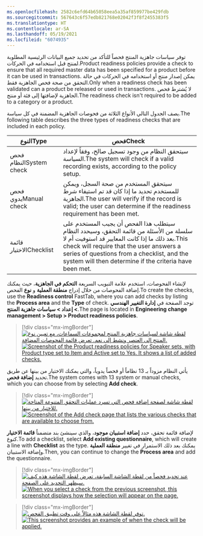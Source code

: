 ```yaml
---
ms.openlocfilehash: 2582c6efd64b65058eea5a35af859977be429fdb
ms.sourcegitcommit: 567643c6f57edb821768e02042f3f8f2455383f5
ms.translationtype: HT
ms.contentlocale: ar-SA
ms.lasthandoff: 05/19/2021
ms.locfileid: "6074935"
---
```

<span data-ttu-id="63a84-101">توفر سياسات جاهزية المنتج فحصاً للتأكد من تحديد جميع البيانات الرئيسية المطلوبة لمنتج قبل استخدامه في الحركات.</span><span class="sxs-lookup"><span data-stu-id="63a84-101">Product readiness policies provide a check to ensure that all required master data has been specified for a product before it can be used in transactions.</span></span> <span data-ttu-id="63a84-102">يمكن إصدار منتج أو استخدامه في الحركات في حالة التحقق من صحة فحص الجاهزية فقط.</span><span class="sxs-lookup"><span data-stu-id="63a84-102">Only when a readiness check has been validated can a product be released or used in transactions.</span></span> <span data-ttu-id="63a84-103">لا يُشترط فحص الجاهزية لإضافتها إلى فئة أو منتج.</span><span class="sxs-lookup"><span data-stu-id="63a84-103">The readiness check isn't required to be added to a category or a product.</span></span>

<span data-ttu-id="63a84-104">يصف الجدول التالي الأنواع الثلاثة من فحوصات الجاهزية المضمنة في كل سياسة.</span><span class="sxs-lookup"><span data-stu-id="63a84-104">The following table describes the three types of readiness checks that are included in each policy.</span></span>

|<span data-ttu-id="63a84-105">النوع</span><span class="sxs-lookup"><span data-stu-id="63a84-105">Type</span></span> | <span data-ttu-id="63a84-106">فحص</span><span class="sxs-lookup"><span data-stu-id="63a84-106">Check</span></span> |
|-----|-------|
|<span data-ttu-id="63a84-107">فحص النظام</span><span class="sxs-lookup"><span data-stu-id="63a84-107">System check</span></span> | <span data-ttu-id="63a84-108">سيتحقق النظام من وجود تسجيل صالح، وفقاً لإعداد السياسة.</span><span class="sxs-lookup"><span data-stu-id="63a84-108">The system will check if a valid recording exists, according to the policy setup.</span></span> |
|<span data-ttu-id="63a84-109">فحص يدوي</span><span class="sxs-lookup"><span data-stu-id="63a84-109">Manual check</span></span> | <span data-ttu-id="63a84-110">سيتحقق المستخدم من صحة السجل، ويمكن للمستخدم تحديد ما إذا كان قد تم استيفاء شرط الجاهزية.</span><span class="sxs-lookup"><span data-stu-id="63a84-110">The user will verify if the record is valid; the user can determine if the readiness requirement has been met.</span></span> |
|<span data-ttu-id="63a84-111">قائمة الاختيار</span><span class="sxs-lookup"><span data-stu-id="63a84-111">Checklist</span></span> | <span data-ttu-id="63a84-112">سيتطلب هذا الفحص أن يجيب المستخدم على سلسلة من الأسئلة من قائمة التحقق، وسيحدد النظام بعد ذلك ما إذا كانت المعايير قد استوفيت أم لا.</span><span class="sxs-lookup"><span data-stu-id="63a84-112">This check will require that the user answers a series of questions from a checklist, and the system will then determine if the criteria have been met.</span></span> |

<span data-ttu-id="63a84-113">لإنشاء الفحوصات، استخدم علامة التبويب السريعة **التحكم في الجاهزية**، حيث يمكنك إضافة الفحوصات من خلال إدراج **منطقة العملية** و **نوع** الفحص.</span><span class="sxs-lookup"><span data-stu-id="63a84-113">To create the checks, use the **Readiness control** FastTab, where you can add checks by listing the **Process area** and the **Type** of check.</span></span> <span data-ttu-id="63a84-114">توجد الصفحة في **إدارة التغيير الهندسي > إعداد > سياسات جاهزية المنتج**.</span><span class="sxs-lookup"><span data-stu-id="63a84-114">The page is located in **Engineering change management > Setup > Product readiness policies**.</span></span>

> [!div class="mx-imgBorder"]
> <span data-ttu-id="63a84-115">[![لقطة شاشة لسياسات جاهزية المنتج لمجموعات السماعات، مع تعيين نوع المنتج إلى العنصر ونشط إلى نعم. تعرض قائمة الفحوصات المضافة.](../media/product-readiness-policies.png)](../media/product-readiness-policies.png#lightbox)</span><span class="sxs-lookup"><span data-stu-id="63a84-115">[![Screenshot of the Product readiness policies for Speaker sets, with Product type set to Item and Active set to Yes. It shows a list of added checks.](../media/product-readiness-policies.png)](../media/product-readiness-policies.png#lightbox)</span></span>

<span data-ttu-id="63a84-116">يأتي النظام مزوداً بـ 13 نظاماً أو فحصاً يدوياً، والتي يمكنك الاختيار من بينها عن طريق تحديد **إضافة فحص**.</span><span class="sxs-lookup"><span data-stu-id="63a84-116">The system comes with 13 system or manual checks, which you can choose from by selecting **Add check**.</span></span>

> [!div class="mx-imgBorder"]
> <span data-ttu-id="63a84-117">[![لقطة شاشة لصفحة إضافة فحص التي تسرد عمليات التحقق المتنوعة المتاحة للاختيار من بينها.](../media/add-check.png)](../media/add-check.png#lightbox)</span><span class="sxs-lookup"><span data-stu-id="63a84-117">[![Screenshot of the Add check page that lists the various checks that are available to choose from.](../media/add-check.png)](../media/add-check.png#lightbox)</span></span>

<span data-ttu-id="63a84-118">لإضافة قائمة تحقق، حدد **إضافة استبيان موجود**، والذي سينشئ بند متضمناً **قائمة الاختيار** كنوع.</span><span class="sxs-lookup"><span data-stu-id="63a84-118">To add a checklist, select **Add existing questionnaire**, which will create a line with **Checklist** as the type.</span></span> <span data-ttu-id="63a84-119">يمكنك بعد ذلك الاستمرار في تغيير **منطقة العملية** وإضافة الاستبيان.</span><span class="sxs-lookup"><span data-stu-id="63a84-119">Then, you can continue to change the **Process area** and add the questionnaire.</span></span>

> [!div class="mx-imgBorder"]
> <span data-ttu-id="63a84-120">[![عند تحديد فحصاً من لقطة الشاشة السابقة، تعرض لقطة الشاشة هذه كيف سيظهر التحديد على الصفحة.](../media/check-process-area.png)](../media/check-process-area.png#lightbox)</span><span class="sxs-lookup"><span data-stu-id="63a84-120">[![When you select a check from the previous screenshot, this screenshot displays how the selection will appear on the page.](../media/check-process-area.png)](../media/check-process-area.png#lightbox)</span></span>

> [!div class="mx-imgBorder"]
> <span data-ttu-id="63a84-121">[![توفر لقطة الشاشة هذه مثالاً على وقت تطبيق الفحص.](../media/apply-check-on.png)](../media/apply-check-on.png#lightbox)</span><span class="sxs-lookup"><span data-stu-id="63a84-121">[![This screenshot provides an example of when the check will be applied.](../media/apply-check-on.png)](../media/apply-check-on.png#lightbox)</span></span>
